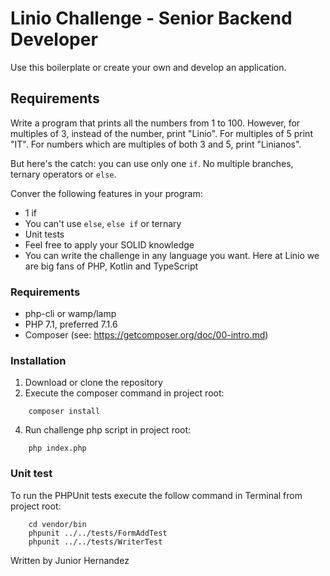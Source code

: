 # Linio Challenge - Senior Backend Developer

Use this boilerplate or create your own and develop an application.

## Requirements

Write a program that prints all the numbers from 1 to 100. However, for multiples of 3, instead of the number, print "Linio". For multiples of 5 print "IT". For numbers which are multiples of both 3 and 5, print "Linianos".

But here's the catch: you can use only one `if`. No multiple branches, ternary operators or `else`.

Conver the following features in your program:

  - 1 if
  - You can't use `else`, `else if` or ternary
  - Unit tests
  - Feel free to apply your SOLID knowledge
  - You can write the challenge in any language you want. Here at Linio we are big fans of PHP, Kotlin and TypeScript

### Requirements

- php-cli or wamp/lamp
- PHP 7.1, preferred 7.1.6
- Composer (see: https://getcomposer.org/doc/00-intro.md)

### Installation

1. Download or clone the repository
2. Execute the composer command in project root:
```
    composer install
```
4. Run challenge php script in project root:
```
    php index.php
```

### Unit test

To run the PHPUnit tests execute the follow command in Terminal from project root:

```
    cd vendor/bin
    phpunit ../../tests/FormAddTest
    phpunit ../../tests/WriterTest
```

Written by Junior Hernandez
